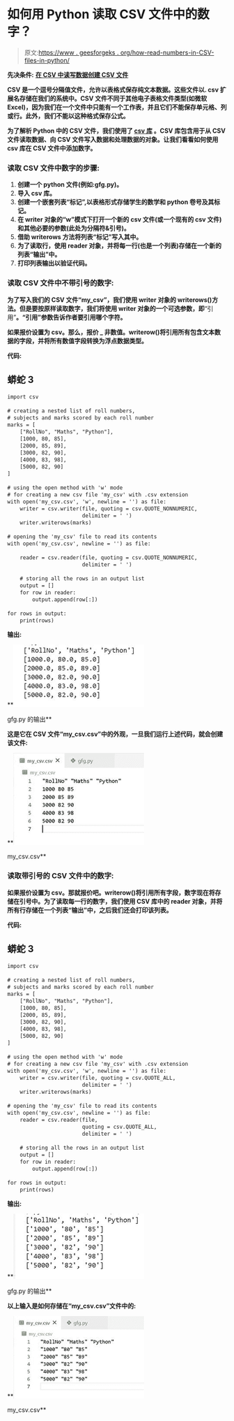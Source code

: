 # 如何用 Python 读取 CSV 文件中的数字？

> 原文:[https://www . geesforgeks . org/how-read-numbers-in-CSV-files-in-python/](https://www.geeksforgeeks.org/how-to-read-numbers-in-csv-files-in-python/)

**先决条件:** [**在 CSV 中读写数据**](https://www.geeksforgeeks.org/reading-and-writing-csv-files-in-python/)**[**创建 CSV 文件**](https://www.geeksforgeeks.org/writing-csv-files-in-python/)**

**CSV 是一个逗号分隔值文件，允许以表格式保存纯文本数据。这些文件以. csv 扩展名存储在我们的系统中。CSV 文件不同于其他电子表格文件类型(如微软 Excel)，因为我们在一个文件中只能有一个工作表，并且它们不能保存单元格、列或行。此外，我们不能以这种格式保存公式。**

**为了解析 Python 中的 CSV 文件，我们使用了 [**csv 库**](https://www.geeksforgeeks.org/working-csv-files-python/) 。CSV 库包含用于从 CSV 文件读取数据、向 CSV 文件写入数据和处理数据的对象。让我们看看如何使用 csv 库在 CSV 文件中添加数字。**

### **读取 CSV 文件中数字的步骤:**

1.  **创建一个 python 文件(例如:gfg.py)。**
2.  **导入 csv 库。**
3.  **创建一个嵌套列表“标记”,以表格形式存储学生的数学和 python 卷号及其标记。**
4.  **在 writer 对象的“w”模式下打开一个新的 csv 文件(或一个现有的 csv 文件)和其他必要的参数(此处为分隔符&引号)。**
5.  **借助 writerows 方法将列表“标记”写入其中。**
6.  **为了读取行，使用 reader 对象，并将每一行(也是一个列表)存储在一个新的列表“输出”中。**
7.  **打印列表输出以验证代码。**

### **读取 CSV 文件中不带引号的数字:**

**为了写入我们的 CSV 文件“my_csv”，我们使用 writer 对象的 writerows()方法。但是要按原样读取数字，我们将使用 writer 对象的一个可选参数，即**“引用”**。“引用”参数告诉作者要引用哪个字符。**

**如果报价设置为 **csv。那么，报价 _ 非数值**。writerow()将引用所有包含文本数据的字段，并将所有数值字段转换为浮点数据类型。**

****代码:****

## **蟒蛇 3**

```
import csv

# creating a nested list of roll numbers,
# subjects and marks scored by each roll number
marks = [
    ["RollNo", "Maths", "Python"],
    [1000, 80, 85],
    [2000, 85, 89],
    [3000, 82, 90],
    [4000, 83, 98],
    [5000, 82, 90]
]

# using the open method with 'w' mode
# for creating a new csv file 'my_csv' with .csv extension
with open('my_csv.csv', 'w', newline = '') as file:
    writer = csv.writer(file, quoting = csv.QUOTE_NONNUMERIC,
                        delimiter = ' ')
    writer.writerows(marks)

# opening the 'my_csv' file to read its contents
with open('my_csv.csv', newline = '') as file:

    reader = csv.reader(file, quoting = csv.QUOTE_NONNUMERIC,
                        delimiter = ' ')

    # storing all the rows in an output list
    output = []
    for row in reader:
        output.append(row[:])

for rows in output:
    print(rows)
```

****输出:****

**![](img/333f9a92b9a891bcf5d007bb1c9e5fb2.png)

gfg.py 的输出** 

**这是它在 CSV 文件“my_csv.csv”中的外观，一旦我们运行上述代码，就会创建该文件:**

**![](img/24598c24d1638dc496800d1b0864bc0b.png)

my_csv.csv** 

### **读取带引号的 CSV 文件中的数字:**

**如果报价设置为 csv。那就报价吧。writerow()将引用所有字段，数字现在将存储在引号中。为了读取每一行的数字，我们使用 CSV 库中的 reader 对象，并将所有行存储在一个列表“输出”中，之后我们还会打印该列表。**

****代码:****

## **蟒蛇 3**

```
import csv

# creating a nested list of roll numbers,
# subjects and marks scored by each roll number
marks = [
    ["RollNo", "Maths", "Python"],
    [1000, 80, 85],
    [2000, 85, 89],
    [3000, 82, 90],
    [4000, 83, 98],
    [5000, 82, 90]
]

# using the open method with 'w' mode
# for creating a new csv file 'my_csv' with .csv extension
with open('my_csv.csv', 'w', newline = '') as file:
    writer = csv.writer(file, quoting = csv.QUOTE_ALL,
                        delimiter = ' ')
    writer.writerows(marks)

# opening the 'my_csv' file to read its contents
with open('my_csv.csv', newline = '') as file:
    reader = csv.reader(file,
                        quoting = csv.QUOTE_ALL,
                        delimiter = ' ')

    # storing all the rows in an output list
    output = []
    for row in reader:
        output.append(row[:])

for rows in output:
    print(rows)
```

****输出:****

**![](img/7ba0ad1506920c9915dd1e964f9ac762.png)

gfg.py 的输出** 

**以上输入是如何存储在“my_csv.csv”文件中的:**

**![](img/30d6f81f84127617c7705226e1eb3dde.png)

my_csv.csv**